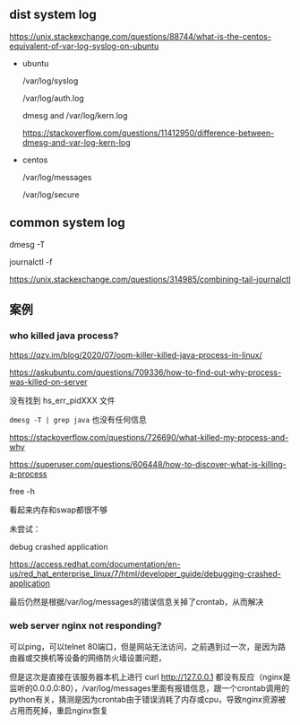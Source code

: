 ## dist system log

https://unix.stackexchange.com/questions/88744/what-is-the-centos-equivalent-of-var-log-syslog-on-ubuntu

+ ubuntu

  /var/log/syslog

  /var/log/auth.log

  dmesg and /var/log/kern.log

  https://stackoverflow.com/questions/11412950/difference-between-dmesg-and-var-log-kern-log

+ centos

  /var/log/messages

  /var/log/secure

## common system log

dmesg -T

journalctl -f

https://unix.stackexchange.com/questions/314985/combining-tail-journalctl



## 案例

### who killed java process?

https://qzy.im/blog/2020/07/oom-killer-killed-java-process-in-linux/

https://askubuntu.com/questions/709336/how-to-find-out-why-process-was-killed-on-server

没有找到 hs_err_pidXXX 文件

`dmesg -T | grep java` 也没有任何信息

https://stackoverflow.com/questions/726690/what-killed-my-process-and-why

https://superuser.com/questions/606448/how-to-discover-what-is-killing-a-process

free -h

看起来内存和swap都很不够

未尝试：

debug crashed application

https://access.redhat.com/documentation/en-us/red_hat_enterprise_linux/7/html/developer_guide/debugging-crashed-application

最后仍然是根据/var/log/messages的错误信息关掉了crontab，从而解决

### web server nginx not responding?

可以ping，可以telnet 80端口，但是网站无法访问，之前遇到过一次，是因为路由器或交换机等设备的网络防火墙设置问题，

但是这次是直接在该服务器本机上进行 curl http://127.0.0.1 都没有反应（nginx是监听的0.0.0.0:80），/var/log/messages里面有报错信息，跟一个crontab调用的python有关，猜测是因为crontab由于错误消耗了内存或cpu，导致nginx资源被占用而死掉，重启nginx恢复
